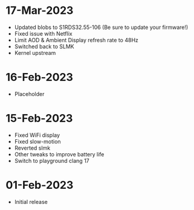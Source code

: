 # 17-Mar-2023
- Updated blobs to S1RDS32.55-106 (Be sure to update your firmware!)
- Fixed issue with Netflix
- Limit AOD & Ambient Display refresh rate to 48Hz
- Switched back to SLMK
- Kernel upstream

# 16-Feb-2023
- Placeholder

# 15-Feb-2023
- Fixed WiFi display
- Fixed slow-motion
- Reverted slmk 
- Other tweaks to improve battery life 
- Switch to playground clang 17

# 01-Feb-2023
- Initial release

